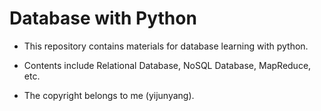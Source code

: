 # Database with Python

- This repository contains materials for database learning with python.

- Contents include Relational Database, NoSQL Database, MapReduce, etc. 

- The copyright belongs to me (yijunyang).

